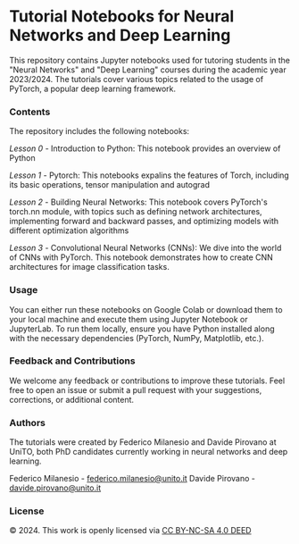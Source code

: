 # Tutorial Notebooks for Neural Networks and Deep Learning
This repository contains Jupyter notebooks used for tutoring students in the "Neural Networks" and "Deep Learning" courses during the academic year 2023/2024. The tutorials cover various topics related to the usage of PyTorch, a popular deep learning framework.

### Contents
The repository includes the following notebooks:

*Lesson 0* - Introduction to Python: This notebook provides an overview of Python

*Lesson 1* - Pytorch: This notebooks expalins the features of Torch, including its basic operations, tensor manipulation and autograd

*Lesson 2* - Building Neural Networks: This notebook covers PyTorch's torch.nn module, with topics such as defining network architectures, implementing forward and backward passes, and optimizing models with different optimization algorithms

*Lesson 3* - Convolutional Neural Networks (CNNs): We dive into the world of CNNs with PyTorch. This notebook demonstrates how to create CNN architectures for image classification tasks.

### Usage
You can either run these notebooks on Google Colab or download them to your local machine and execute them using Jupyter Notebook or JupyterLab. To run them locally, ensure you have Python installed along with the necessary dependencies (PyTorch, NumPy, Matplotlib, etc.).

### Feedback and Contributions
We welcome any feedback or contributions to improve these tutorials. Feel free to open an issue or submit a pull request with your suggestions, corrections, or additional content.

### Authors
The tutorials were created by Federico Milanesio and Davide Pirovano at UniTO, both PhD candidates currently working in neural networks and deep learning.

Federico Milanesio - federico.milanesio@unito.it
Davide Pirovano - davide.pirovano@unito.it

### License
© 2024. This work is openly licensed via [CC BY-NC-SA 4.0 DEED](https://creativecommons.org/licenses/by-nc-sa/4.0/)
